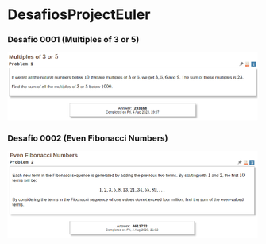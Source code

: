 # DesafiosProjectEuler

### Desafio 0001 (Multiples of 3 or 5)

![](Desafio0001/desafio0001.png)

### Desafio 0002 (Even Fibonacci Numbers)

![](Desafio0002/desafio0002.png)
